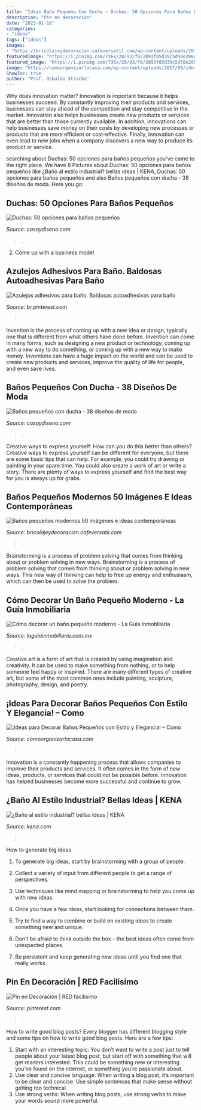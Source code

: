 ```yaml
---
title: "Ideas Baño Pequeño Con Ducha ~ Duchas: 50 Opciones Para Baños Pequeños"
description: "Pin en decoración"
date: "2023-01-18"
categories:
- "ideas"
tags: ["ideas"]
images:
- "https://bricolajeydecoracion.cafeversatil.com/wp-content/uploads/2016/08/003-5.jpg"
featuredImage: "https://i.pinimg.com/736x/28/93/f8/2893f85d39c5d50e206afbcf13fa2edc.jpg"
featured_image: "https://i.pinimg.com/736x/28/93/f8/2893f85d39c5d50e206afbcf13fa2edc.jpg"
image: "https://comoorganizarlacasa.com/wp-content/uploads/2017/09/ideas-para-decorar-banos-pequenos-16.jpg"
ShowToc: true
author: "Prof. Osbaldo Stracke"
---
```



Why does innovation matter?
Innovation is important because it helps businesses succeed. By constantly improving their products and services, businesses can stay ahead of the competition and stay competitive in the market. Innovation also helps businesses create new products or services that are better than those currently available. In addition, innovations can help businesses save money on their costs by developing new processes or products that are more efficient or cost-effective. Finally, innovation can even lead to new jobs when a company discovers a new way to produce its product or service.

	

		
searching about Duchas: 50 opciones para baños pequeños you've came to the right place. We have 8 Pictures about Duchas: 50 opciones para baños pequeños like ¿Baño al estilo industrial? bellas ideas | KENA, Duchas: 50 opciones para baños pequeños and also Baños pequeños con ducha - 38 diseños de moda. Here you go:
		
    
## Duchas: 50 Opciones Para Baños Pequeños

<img loading=lazy src="https://casaydiseno.com/wp-content/uploads/2016/02/duchas-opciones-banos-pequenos-blancos.jpg" onerror="this.onerror=null;this.src='https://tse3.mm.bing.net/th?id=OIP.bg98AtUb_S06oK8qHNonxgHaLF&amp;pid=15.1';" alt="Duchas: 50 opciones para baños pequeños">

_Source: casaydiseno.com_

>. 

	

2. Come up with a business model

    
## Azulejos Adhesivos Para Baño. Baldosas Autoadhesivas Para Baño

<img loading=lazy src="https://i.pinimg.com/736x/28/93/f8/2893f85d39c5d50e206afbcf13fa2edc.jpg" onerror="this.onerror=null;this.src='https://tse3.mm.bing.net/th?id=OIP.Y36AshcP9ez8Fc84MCzQcgHaNK&amp;pid=15.1';" alt="Azulejos adhesivos para baño. Baldosas autoadhesivas para baño">

_Source: br.pinterest.com_

>. 

	

Invention is the process of coming up with a new idea or design, typically one that is different from what others have done before. Invention can come in many forms, such as designing a new product or technology, coming up with a new way to do something, or coming up with a new way to make money. Inventions can have a huge impact on the world and can be used to create new products and services, improve the quality of life for people, and even save lives.

    
## Baños Pequeños Con Ducha - 38 Diseños De Moda

<img loading=lazy src="https://casaydiseno.com/wp-content/uploads/2015/12/cuartio-baño-cabina-ducha.jpg" onerror="this.onerror=null;this.src='https://tse4.mm.bing.net/th?id=OIP.nvYIb1iPP6mYplt0I-nHpgHaJ3&amp;pid=15.1';" alt="Baños pequeños con ducha - 38 diseños de moda">

_Source: casaydiseno.com_

>. 

	

Creative ways to express yourself: How can you do this better than others?
Creative ways to express yourself can be different for everyone, but there are some basic tips that can help. For example, you could try drawing or painting in your spare time. You could also create a work of art or write a story. There are plenty of ways to express yourself and find the best way for you is always up for grabs.

    
## Baños Pequeños Modernos 50 Imágenes E Ideas Contemporáneas

<img loading=lazy src="https://bricolajeydecoracion.cafeversatil.com/wp-content/uploads/2016/08/003-5.jpg" onerror="this.onerror=null;this.src='https://tse2.mm.bing.net/th?id=OIP.bArqzggyJOtug7X5p6_68gHaK5&amp;pid=15.1';" alt="Baños pequeños modernos 50 imágenes e ideas contemporáneas">

_Source: bricolajeydecoracion.cafeversatil.com_

>. 

	

Brainstorming is a process of problem solving that comes from thinking about or problem solving in new ways.
Brainstorming is a process of problem solving that comes from thinking about or problem solving in new ways. This new way of thinking can help to free up energy and enthusiasm, which can then be used to solve the problem.

    
## Cómo Decorar Un Baño Pequeño Moderno - La Guía Inmobiliaria

<img loading=lazy src="https://c5e6g5f8.rocketcdn.me/wp-content/uploads/2020/09/2882585-2.jpg" onerror="this.onerror=null;this.src='https://tse4.mm.bing.net/th?id=OIP.NCQMH3yPn_fzvy9-c2xCLwHaE8&amp;pid=15.1';" alt="Cómo decorar un baño pequeño moderno - La Guía Inmobiliaria">

_Source: laguiainmobiliaria.com.mx_

>. 

	

Creative art is a form of art that is created by using imagination and creativity. It can be used to make something from nothing, or to help someone feel happy or inspired. There are many different types of creative art, but some of the most common ones include painting, sculpture, photography, design, and poetry.

    
## ¡Ideas Para Decorar Baños Pequeños Con Estilo Y Elegancia! – Como

<img loading=lazy src="https://comoorganizarlacasa.com/wp-content/uploads/2017/09/ideas-para-decorar-banos-pequenos-16.jpg" onerror="this.onerror=null;this.src='https://tse4.mm.bing.net/th?id=OIP.xR3JLqVv0mSD__9_GElvQgHaJ4&amp;pid=15.1';" alt="¡Ideas para Decorar Baños Pequeños con Estilo y Elegancia! – Como">

_Source: comoorganizarlacasa.com_

>. 

	

Innovation is a constantly happening process that allows companies to improve their products and services. It often comes in the form of new ideas, products, or services that could not be possible before. Innovation has helped businesses become more successful and continue to grow.

    
## ¿Baño Al Estilo Industrial? Bellas Ideas | KENA

<img loading=lazy src="https://kena.com/wp-content/uploads/2020/04/13-Usa-muebles-antiguos-para-tu-baño.jpg" onerror="this.onerror=null;this.src='https://tse2.mm.bing.net/th?id=OIP.62-ssqd0Au8E30P6hu3K7AHaLH&amp;pid=15.1';" alt="¿Baño al estilo industrial? bellas ideas | KENA">

_Source: kena.com_

>. 

	

How to generate big ideas
1. To generate big ideas, start by brainstorming with a group of people.
2. Collect a variety of input from different people to get a range of perspectives.

3. Use techniques like mind mapping or brainstorming to help you come up with new ideas.

4. Once you have a few ideas, start looking for connections between them.
5. Try to find a way to combine or build on existing ideas to create something new and unique.
6. Don’t be afraid to think outside the box – the best ideas often come from unexpected places.
7. Be persistent and keep generating new ideas until you find one that really works.

    
## Pin En Decoración | RED Facilisimo

<img loading=lazy src="https://i.pinimg.com/736x/12/a0/11/12a0118d434a26f656ca3a2c64f61a08.jpg" onerror="this.onerror=null;this.src='https://tse2.mm.bing.net/th?id=OIP.wOEVMrkhPLC1Xb88jRrKyQHaLH&amp;pid=15.1';" alt="Pin en Decoración | RED facilisimo">

_Source: pinterest.com_

>. 

	

How to write good blog posts?
Every blogger has different blogging style and some tips on how to write good blog posts. Here are a few tips: 
1. Start with an interesting topic: You don’t want to write a post just to tell people about your latest blog post, but start off with something that will get readers interested. This could be something new or interesting you’ve found on the internet, or something you’re passionate about. 
2. Use clear and concise language: When writing a blog post, it’s important to be clear and concise. Use simple sentences that make sense without getting too technical. 
3. Use strong verbs: When writing blog posts, use strong verbs to make your words sound more powerful.

